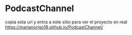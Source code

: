 ﻿# PodcastChannel
copia esta url y entra a este sitio para ver el proyecto en real https://marianorigo18.github.io/PodcastChannel/
